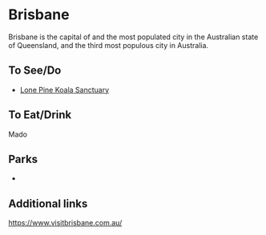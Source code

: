 # Brisbane

Brisbane is the capital of and the most populated city in the Australian state of Queensland, and the third most populous city in Australia.

## To See/Do

* [Lone Pine Koala Sanctuary](https://koala.net)

## To Eat/Drink

Mado

## Parks 

*

## Additional links
https://www.visitbrisbane.com.au/
